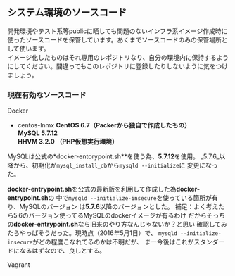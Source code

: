 <!-- vim: set ts=4 expandtab: -->

## システム環境のソースコード

開発環境やテスト系等publicに晒しても問題のないインフラ系イメージ作成時に
使ったソースコードを保管しています。あくまでソースコードのみの保管場所と
して使います。
<br>
イメージ化したものはそれ専用のレポジトリなり、自分の環境内に保持するよう
にしてください。間違ってもこのレポジトリに登録したりしないように気をつけ
ましょう。

### 現在有効なソースコード

Docker 
- centos-lnmx
**CentOS 6.7（Packerから独自で作成したもの）**<br>
**MySQL 5.7.12**<br>
**HHVM 3.2.0 （PHP仮想実行環境）**<br>

MySQLは公式の*docker-entorypoint.sh**を使う為、**5.7.12**を使用。
_5.7.6_以降から、初期化が`mysql_install_db`から`mysqld --initialize`に
変更になった。

**docker-entrypoint.sh**を公式の最新版を利用して作成した為**docker-entrypoint.sh**の
中で`mysqld --initialize-insecure`を使っている箇所が有り、MySQLのバージョン
は**5.7.6**以降のバージョンとした。
補足：よく考えたら5.6のバージョン使ってるMySQLのdockerイメージが有るわけ
だからそっちの**docker-entrypoint.sh**なら旧来のやり方なんじゃないか？と思い
確認してみたらやっぱそうだった。現時点（2016年5月1日）で、
`mysqld --initialize-insecure`がどの程度こなれてるのかは不明だが、
まー今後はこれがスタンダードになるはずなので、良しとする。

Vagrant



